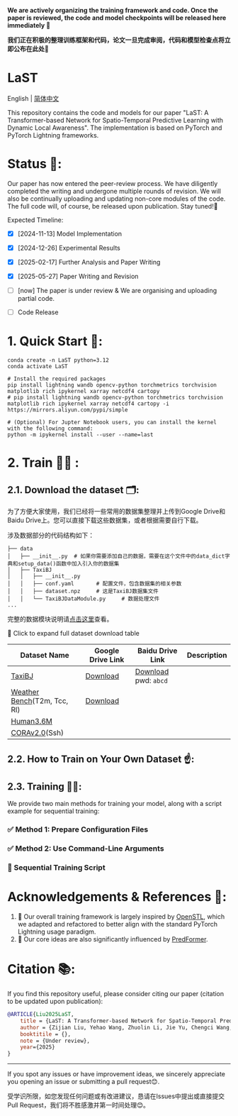 **We are actively organizing the training framework and code. Once the paper is reviewed, the code and model checkpoints will be released here immediately 🫡**

**我们正在积极的整理训练框架和代码，论文一旦完成审阅，代码和模型检查点将立即公布在此处🫡**

# LaST

English | [简体中文](docs/cn/README_CN.md)

This repository contains the code and models for our paper "LaST: A Transformer-based Network for Spatio-Temporal Predictive Learning with Dynamic Local Awareness". The implementation is based on PyTorch and PyTorch Lightning frameworks.

# Status 🔬:

Our paper has now entered the peer-review process. We have diligently completed the writing and undergone multiple rounds of revision. We will also be continually uploading and updating non-core modules of the code. The full code will, of course, be released upon publication. Stay tuned!🫡

Expected Timeline:
- [x] [2024-11-13] Model Implementation
- [x] [2024-12-26] Experimental Results
- [x] [2025-02-17] Further Analysis and Paper Writing
- [x] [2025-05-27] Paper Writing and Revision
- [ ] [now] The paper is under review & We are organising and uploading partial code.
- [ ] Code Release


# 1. Quick Start 🎇:
```shell
conda create -n LaST python=3.12
conda activate LaST

# Install the required packages
pip install lightning wandb opencv-python torchmetrics torchvision matplotlib rich ipykernel xarray netcdf4 cartopy
# pip install lightning wandb opencv-python torchmetrics torchvision matplotlib rich ipykernel xarray netcdf4 cartopy -i https://mirrors.aliyun.com/pypi/simple

# (Optional) For Jupter Notebook users, you can install the kernel with the following command:
python -m ipykernel install --user --name=last
```




# 2. Train 🏋️‍♂️ :
## 2.1. Download the dataset 🗂️:

为了方便大家使用，我们已经将一些常用的数据集整理并上传到Google Drive和Baidu Drive上。您可以直接下载这些数据集，或者根据需要自行下载。

涉及数据部分的代码结构如下：

```text
├── data
│   ├── __init__.py  # 如果你需要添加自己的数据，需要在这个文件中的data_dict字典和setup_data()函数中加入引入你的数据集
│   ├── TaxiBJ
│   │   ├── __init__.py
│   │   ├── conf.yaml       # 配置文件，包含数据集的相关参数
│   │   ├── dataset.npz     # 这是TaxiBJ数据集文件
│   │   └── TaxiBJDataModule.py     # 数据处理文件
...
```
完整的数据模块说明请[点击这里](docs/en/data.md)查看。



<summary>📂 Click to expand full dataset download table</summary>

| Dataset Name                                                               | Google Drive Link                                      | Baidu Drive Link                           |Description|
|----------------------------------------------------------------------------|--------------------------------------------------------|--------------------------------------------|---------------------------------------------|
| [TaxiBJ](https://github.com/TolicWang/DeepST/tree/master/data/TaxiBJ)      | [Download]()              | [Download]() pwd: `abcd`                   ||
| [Weather Bench](https://github.com/pangeo-data/WeatherBench)(T2m, Tcc, Rl) | [Download](https://drive.google.com/yyy)              | ||
| [Human3.6M](http://vision.imar.ro/human3.6m/description.php)               |||
| [CORAv2.0](https://mds.nmdis.org.cn/)(Ssh)                                 |||



## 2.2. How to Train on Your Own Dataset ☝️:


## 2.3. Training 🏋️‍♂️:
We provide two main methods for training your model, along with a script example for sequential training:

### ✅ Method 1: Prepare Configuration Files


### ✅ Method 2: Use Command-Line Arguments


### 🔁 Sequential Training Script
 




# Acknowledgements & References 🔗:

1. 🫡 Our overall training framework is largely inspired by [OpenSTL](https://github.com/chengtan9907/OpenSTL), which we adapted and refactored to better align with the standard PyTorch Lightning usage paradigm.
2. 🫡 Our core ideas are also significantly influenced by [PredFormer](https://arxiv.org/abs/2410.04733).

# Citation 📚:

If you find this repository useful, please consider citing our paper (citation to be updated upon publication):
```bibtex
@ARTICLE{Liu2025LaST,
    title = {LaST: A Transformer-based Network for Spatio-Temporal Predictive Learning with Dynamic Local Awareness},
    author = {Zijian Liu, Yehao Wang, Zhuolin Li, Jie Yu, Chengci Wang, Zhiyu Liu, Shuai Zhang and Lingyu Xu},
    booktitile = {},
    note = {Under review},
    year={2025}
}
```



---

If you spot any issues or have improvement ideas, we sincerely appreciate you opening an issue or submitting a pull request😊. 

受学识所限，如您发现任何问题或有改进建议，恳请在Issues中提出或直接提交Pull Request，我们将不胜感激并第一时间处理😊。




